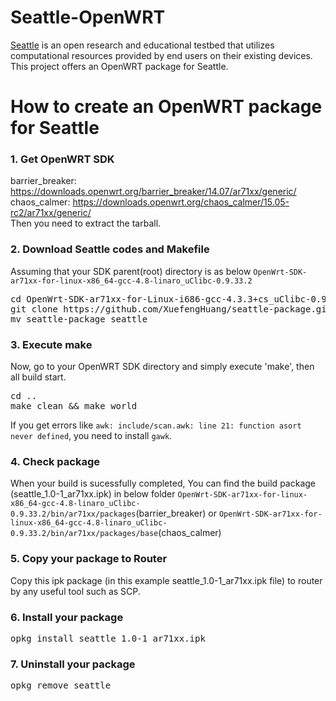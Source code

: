 # Seattle-OpenWRT

[Seattle](https://seattle.poly.edu/html/) is an
open research and educational testbed that utilizes computational
resources provided by end users on their existing devices.
This project offers an OpenWRT package for Seattle.

# How to create an OpenWRT package for Seattle
### 1. Get OpenWRT SDK
barrier_breaker: https://downloads.openwrt.org/barrier_breaker/14.07/ar71xx/generic/ <br />
chaos_calmer: https://downloads.openwrt.org/chaos_calmer/15.05-rc2/ar71xx/generic/ <br />
Then you need to extract the tarball.

### 2. Download Seattle codes and Makefile
Assuming that your SDK parent(root) directory is as below
`OpenWrt-SDK-ar71xx-for-linux-x86_64-gcc-4.8-linaro_uClibc-0.9.33.2`

<pre>
cd OpenWrt-SDK-ar71xx-for-Linux-i686-gcc-4.3.3+cs_uClibc-0.9.30.1/package
git clone https://github.com/XuefengHuang/seattle-package.git
mv seattle-package seattle
</pre>

### 3. Execute make
Now, go to your OpenWRT SDK directory and simply execute 'make', then all build start.

<pre>
cd ..
make clean && make world
</pre>

If you get errors like `awk: include/scan.awk: line 21: function asort never defined`, you need to install `gawk`.

### 4. Check package
When your build is sucessfully completed, You can find the build package (seattle_1.0-1_ar71xx.ipk) in below folder
`OpenWrt-SDK-ar71xx-for-linux-x86_64-gcc-4.8-linaro_uClibc-0.9.33.2/bin/ar71xx/packages`(barrier_breaker) or `OpenWrt-SDK-ar71xx-for-linux-x86_64-gcc-4.8-linaro_uClibc-0.9.33.2/bin/ar71xx/packages/base`(chaos_calmer)

### 5. Copy your package to Router
Copy this ipk package (in this example seattle_1.0-1_ar71xx.ipk file) to router by any useful tool such as SCP.

### 6. Install your package
<pre>
opkg install seattle_1.0-1_ar71xx.ipk
</pre>

### 7. Uninstall your package
<pre>
opkg remove seattle
</pre>

